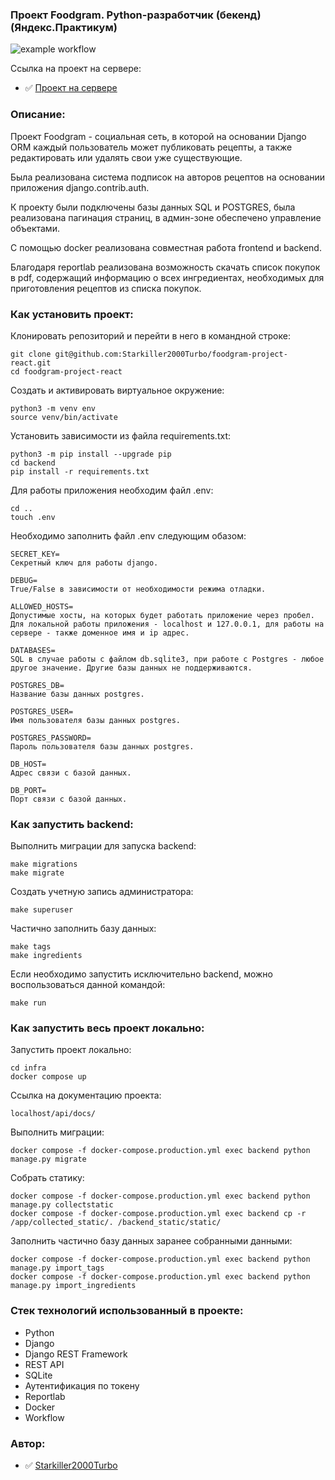 ### Проект Foodgram. Python-разработчик (бекенд) (Яндекс.Практикум)

![example workflow](https://github.com/Starkiller2000Turbo/foodgram-project-react/actions/workflows/main.yml/badge.svg)

Ссылка на проект на сервере:
- :white_check_mark: [Проект на сервере](https://food-project.hopto.org/)

### Описание:

Проект Foodgram - социальная сеть, в которой на основании Django ORM каждый пользователь может публиковать рецепты, а также редактировать или удалять свои уже существующие.

Была реализована система подписок на авторов рецептов на основании приложения django.contrib.auth.

К проекту были подключены базы данных SQL и POSTGRES, была реализована пагинация страниц, в админ-зоне обеспечено управление объектами.

С помощью docker реализована совместная работа frontend и backend.

Благодаря reportlab реализована возможность скачать список покупок в pdf, содержащий информацию о всех ингредиентах, необходимых для приготовления рецептов из списка покупок.

### Как установить проект:

Клонировать репозиторий и перейти в него в командной строке:

```
git clone git@github.com:Starkiller2000Turbo/foodgram-project-react.git
cd foodgram-project-react
```

Cоздать и активировать виртуальное окружение:

```
python3 -m venv env
source venv/bin/activate
```

Установить зависимости из файла requirements.txt:

```
python3 -m pip install --upgrade pip
cd backend
pip install -r requirements.txt
```

Для работы приложения необходим файл .env:

```
cd ..
touch .env
```

Необходимо заполнить файл .env следующим обазом:

```
SECRET_KEY=  
Секретный ключ для работы django.

DEBUG=
True/False в зависимости от необходимости режима отладки.

ALLOWED_HOSTS= 
Допустимые хосты, на которых будет работать приложение через пробел. 
Для локальной работы приложения - localhost и 127.0.0.1, для работы на сервере - также доменное имя и ip адрес. 

DATABASES= 
SQL в случае работы с файлом db.sqlite3, при работе с Postgres - любое другое значение. Другие базы данных не поддерживаются.

POSTGRES_DB= 
Название базы данных postgres.

POSTGRES_USER=
Имя пользователя базы данных postgres.

POSTGRES_PASSWORD=
Пароль пользователя базы данных postgres.

DB_HOST=
Адрес связи с базой данных.

DB_PORT=
Порт связи с базой данных.

```
### Как запустить backend:

Выполнить миграции для запуска backend:

```
make migrations
make migrate
```

Создать учетную запись администратора:

```
make superuser
```

Частично заполнить базу данных:

```
make tags
make ingredients
```

Если необходимо запустить исключительно backend, можно воспользоваться данной командой:

```
make run
```

### Как запустить весь проект локально:

Запустить проект локально:

```
cd infra
docker compose up
```

Ссылка на документацию проекта:

```
localhost/api/docs/
```

Выполнить миграции:

```
docker compose -f docker-compose.production.yml exec backend python manage.py migrate
```

Собрать статику:
```
docker compose -f docker-compose.production.yml exec backend python manage.py collectstatic
docker compose -f docker-compose.production.yml exec backend cp -r /app/collected_static/. /backend_static/static/
```

Заполнить частично базу данных заранее собранными данными:
```
docker compose -f docker-compose.production.yml exec backend python manage.py import_tags
docker compose -f docker-compose.production.yml exec backend python manage.py import_ingredients
```

### Стек технологий использованный в проекте:

- Python
- Django
- Django REST Framework
- REST API
- SQLite
- Аутентификация по токену
- Reportlab
- Docker
- Workflow

### Автор:

- :white_check_mark: [Starkiller2000Turbo](https://github.com/Starkiller2000Turbo)